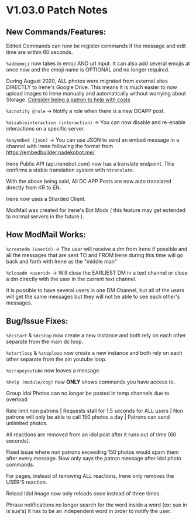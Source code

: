 # **V1.03.0 Patch Notes**  

## **New Commands/Features:**  

Edited Commands can now be register commands if the message and edit time are within 60 seconds.  

`%addemoji` now takes in emoji AND url input. It can also add several emojis at once now and the emoji name is OPTIONAL and no longer required.  

During August 2020, ALL photos were migrated from external sites DIRECTLY to Irene's Google Drive. This means it is much easier to now upload images to Irene manually and automatically without worrying about Storage. [Consider being a patron to help with costs](https://www.patreon.com/mujykun)  

`%dcnotify @role` -> Notify a role when there is a new DCAPP post.  

`%disableinteraction (interaction)` -> You can now disable and re-enable interactions on a specific server.  

`%sayembed (json)` -> You can use JSON to send an embed message in a channel with Irene following the format from https://embedbuilder.nadekobot.me/  


Irene Public API (api.irenebot.com) now has a translate endpoint. This confirms a stable translation system with `%translate`.  

With the above being said, All DC APP Posts are now auto translated directly from KR to EN.  

Irene now uses a Sharded Client.  

ModMail was created for Irene's Bot Mods ( this feature may get extended to normal servers in the future ).  

## **How ModMail Works**:  
`%createdm (userid)` -> The user will receive a dm from Irene if possible and all the messages that are sent TO and FROM Irene during this time will go back and forth with Irene as the "middle man"  

`%closedm <userid>` -> Will close the EARLIEST DM in a text channel or close a dm directly with the user in the current text channel.  

It is possible to have several users in one DM Channel, but all of the users will get the same messages but they will not be able to see each other's messages.  

## **Bug/Issue Fixes:**  
`%dcstart` & `%dcstop` now create a new instance and both rely on each other separate from the main dc loop.  

`%startloop` & `%stoploop` now create a new instance and both rely on each other separate from the ain youtube loop.  

`%scrapeyoutube` now leaves a message.  

`%help (module/cog)` now **ONLY** shows commands you have access to.  

Group Idol Photos can no longer be posted in temp channels due to overload  

Rate limit non patrons | Requests stall for 1.5 seconds for ALL users | Non patrons will only be able to call 150 photos a day | Patrons can send unlimited photos.  

All reactions are removed from an idol post after it runs out of time (60 seconds).  

Fixed issue where non patrons exceeding 150 photos would spam them after every message. Now only says the patron message after idol photo commands.  

For pages, instead of removing ALL reactions, Irene only removes the USER'S reaction.  

Reload Idol Image now only reloads once instead of three times.  

Phrase notifications no longer search for the word inside a word (ex: sue in is'sue's) It has to be an independent word in order to notify the user.  



